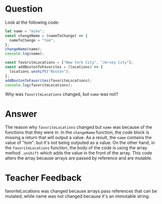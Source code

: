 # Question

Look at the following code:

```js
let name = "mike";
const changeName = (nameToChange) => {
  nameToChange = "tom";
};
changeName(name);
console.log(name);

const favoriteLocations = ["New York City", "Jersey City"];
const addBostonToFavorites = (locations) => {
  locations.unshift("Boston");
};
addBostonToFavorites(favoriteLocations);
console.log(favoriteLocations);
```

Why was `favoriteLocations` changed, but `name` was not?

# Answer

The reason why `favoriteLocations` changed but `name` was because of the functions that they were in. In the `changeName` function, the code block is missing a return that will output a value. As a result, the `name` contains the value of "tom". but it's not being outputed as a value. On the other hand, in the `favoriteLocations` function, the body of the code is using the array method `.unshift` which adds the value in the front of the array. This code alters the array because arrays are passed by reference and are mutable.

# Teacher Feedback

favoriteLocations was changed because arrays pass references that can be mutated, while name was not changed because it's an immutable string.

